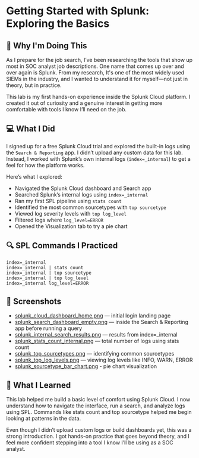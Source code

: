 # Getting Started with Splunk: Exploring the Basics

## 🧠 Why I'm Doing This

As I prepare for the job search, I’ve been researching the tools that show up most in SOC analyst job descriptions. One name that comes up over and over again is Splunk. From my research, It's one of the most widely used SIEMs in the industry, and I wanted to understand it for myself—not just in theory, but in practice.

This lab is my first hands-on experience inside the Splunk Cloud platform. I created it out of curiosity and a genuine interest in getting more comfortable with tools I know I’ll need on the job.

## 💻 What I Did

I signed up for a free Splunk Cloud trial and explored the built-in logs using the `Search & Reporting` app. I didn’t upload any custom data for this lab. Instead, I worked with Splunk’s own internal logs (`index=_internal`) to get a feel for how the platform works.

Here’s what I explored:

- Navigated the Splunk Cloud dashboard and Search app
- Searched Splunk’s internal logs using `index=_internal`
- Ran my first SPL pipeline using `stats count`
- Identified the most common sourcetypes with `top sourcetype`
- Viewed log severity levels with `top log_level`
- Filtered logs where `log_level=ERROR`
- Opened the Visualization tab to try a pie chart

## 🔍 SPL Commands I Practiced

```spl
index=_internal
index=_internal | stats count
index=_internal | top sourcetype
index=_internal | top log_level
index=_internal log_level=ERROR
```
## 📸 Screenshots
- [splunk_cloud_dashboard_home.png](https://github.com/blackgirlinfosec/intro-to-splunk/blob/main/splunk_cloud_dashboard_home.png) — initial login landing page
- [splunk_search_dashboard_empty.png](https://github.com/blackgirlinfosec/intro-to-splunk/blob/main/splunk_search_dashboard_empty.png) — inside the Search & Reporting app before running a query
- [splunk_internal_search_results.png](https://github.com/blackgirlinfosec/intro-to-splunk/blob/main/splunk_internal_search_results.png) — results from index=_internal
- [splunk_stats_count_internal.png](https://github.com/blackgirlinfosec/intro-to-splunk/blob/main/splunk_stats_count_internal.png) — total number of logs using stats count
- [splunk_top_sourcetypes.png](https://github.com/blackgirlinfosec/intro-to-splunk/blob/main/splunk_top_sourcetypes.png) — identifying common sourcetypes
- [splunk_top_log_levels.png](https://github.com/blackgirlinfosec/intro-to-splunk/blob/main/splunk_top_log_levels.png) — viewing log levels like INFO, WARN, ERROR
- [splunk_sourcetype_bar_chart.png](https://github.com/blackgirlinfosec/intro-to-splunk/blob/main/splunk_sourcetype_bar_chart.png) - pie chart visualization

## 🧠 What I Learned
This lab helped me build a basic level of comfort using Splunk Cloud. I now understand how to navigate the interface, run a search, and analyze logs using SPL. Commands like stats count and top sourcetype helped me begin looking at patterns in the data.

Even though I didn’t upload custom logs or build dashboards yet, this was a strong introduction. I got hands-on practice that goes beyond theory, and I feel more confident stepping into a tool I know I’ll be using as a SOC analyst.


